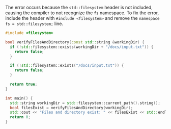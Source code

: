 The error occurs because the `std::filesystem` header is not included, causing the compiler to not recognize the `fs` namespace. To fix the error, include the header with `#include <filesystem>` and remove the `namespace fs = std::filesystem;` line.

```cpp
#include <filesystem>

bool verifyFilesAndDirectory(const std::string &workingDir) {
  if (!std::filesystem::exists(workingDir + "/docs/input.txt")) {
    return false;
  }

  if (!std::filesystem::exists("/docs/input.txt")) {
    return false;
  }

  return true;
}

int main() {
  std::string workingDir = std::filesystem::current_path().string();
  bool filesExist = verifyFilesAndDirectory(workingDir);
  std::cout << "Files and directory exist: " << filesExist << std::endl;
  return 0;
}
```
